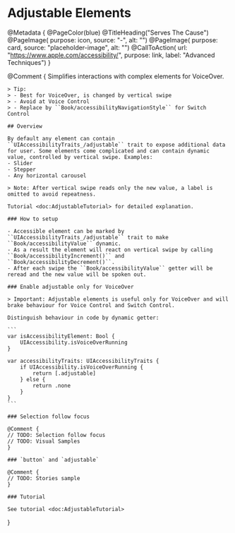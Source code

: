 # Adjustable Elements

@Metadata {
    @PageColor(blue)
    @TitleHeading("Serves The Cause")
    @PageImage(
               purpose: icon, 
               source: "-", 
               alt: "")
    @PageImage(
               purpose: card, 
               source: "placeholder-image", 
               alt: "")
    @CallToAction(
                url: "https://www.apple.com/accessibility/",
                purpose: link, 
                label: "Advanced Techniques")
}

@Comment {
    Simplifies interactions with complex elements for VoiceOver.

    > Tip: 
    > - Best for VoiceOver, is changed by vertical swipe
    > - Avoid at Voice Control 
    > - Replace by ``Book/accessibilityNavigationStyle`` for Switch Control 

    ## Overview

    By default any element can contain ``UIAccessibilityTraits_/adjustable`` trait to expose additional data for user. Some elements come complicated and can contain dynamic value, controlled by vertical swipe. Examples:
    - Slider
    - Stepper
    - Any horizontal carousel

    > Note: After vertical swipe reads only the new value, a label is omitted to avoid repeatness. 

    Tutorial <doc:AdjustableTutorial> for detailed explanation.

    ### How to setup

    - Accessible element can be marked by ``UIAccessibilityTraits_/adjustable`` trait to make ``Book/accessibilityValue`` dynamic. 
    - As a result the element will react on vertical swipe by calling ``Book/accessibilityIncrement()`` and ``Book/accessibilityDecrement()``. 
    - After each swipe the ``Book/accessibilityValue`` getter will be reread and the new value will be spoken out.

    ### Enable adjustable only for VoiceOver

    > Important: Adjustable elements is useful only for VoiceOver and will brake behaviour for Voice Control and Switch Control. 

    Distinguish behaviour in code by dynamic getter:

    ```
    var isAccessibilityElement: Bool {
        UIAccessibility.isVoiceOverRunning
    }

    var accessibilityTraits: UIAccessibilityTraits {
        if UIAccessibility.isVoiceOverRunning {
            return [.adjustable]
        } else {
            return .none
        }
    }
    ```

    ### Selection follow focus

    @Comment {
    // TODO: Selection follow focus
    // TODO: Visual Samples
    }

    ### `button` and `adjustable`

    @Comment {
    // TODO: Stories sample
    }

    ### Tutorial

    See tutorial <doc:AdjustableTutorial>
}

